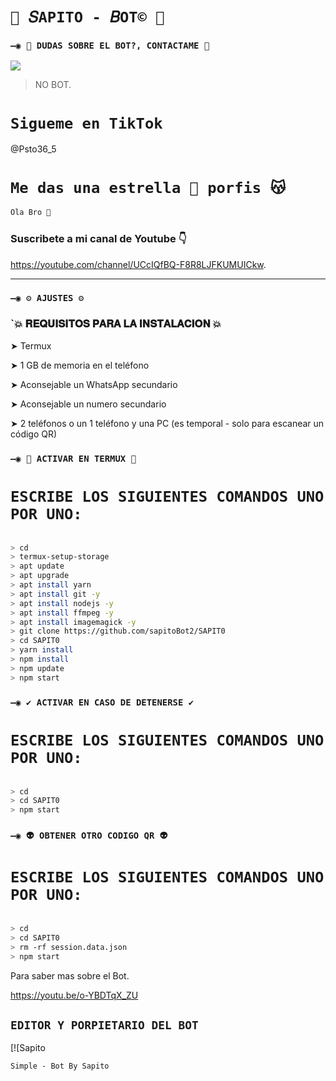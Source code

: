 # `💫 𝑆APITO - 𝐵OT© 💫`

### `—◉ 👑 DUDAS SOBRE EL BOT?, CONTACTAME 👑`
<a href="http://wa.me/595983186566?text=Hola bro vengo de github" target="blank"><img src="https://img.shields.io/badge/Sapito-25D366?style=for-the-badge&logo=WhatsApp&logoColor=purple" /></a>
> NO BOT.     

# `Sigueme en TikTok`

@Psto36_5

# `Me das una estrella 🌟 porfis 😽`

```bash
Ola Bro 👋

```

###  Suscribete a mi canal de Youtube 👇
https://youtube.com/channel/UCcIQfBQ-F8R8LJFKUMUICkw.     

______________________________________________________________
      


### `—◉ ⚙️ AJUSTES ⚙️`

### `💥 𝐑𝐄𝐐𝐔𝐈𝐒𝐈𝐓𝐎𝐒 𝐏𝐀𝐑𝐀 𝐋𝐀 𝐈𝐍𝐒𝐓𝐀𝐋𝐀𝐂𝐈𝐎𝐍 💥

➤ Termux  

➤ 1 GB de memoria en el teléfono

➤ Aconsejable un WhatsApp secundario

➤ Aconsejable un numero secundario

➤ 2 teléfonos o un 1 teléfono y una PC (es temporal - solo para escanear un código QR)





### `—◉ 👾 ACTIVAR EN TERMUX 👾`
# `ESCRIBE LOS SIGUIENTES COMANDOS UNO POR UNO:`
```bash

> cd
> termux-setup-storage
> apt update 
> apt upgrade 
> apt install yarn 
> apt install git -y
> apt install nodejs -y
> apt install ffmpeg -y
> apt install imagemagick -y
> git clone https://github.com/sapitoBot2/SAPIT0
> cd SAPIT0
> yarn install
> npm install
> npm update
> npm start
```

### `—◉ ✔️ ACTIVAR EN CASO DE DETENERSE ✔️`
# `ESCRIBE LOS SIGUIENTES COMANDOS UNO POR UNO:`
```bash

> cd 
> cd SAPIT0
> npm start
```

### `—◉ 👽 OBTENER OTRO CODIGO QR 👽`
# `ESCRIBE LOS SIGUIENTES COMANDOS UNO POR UNO:`
```bash

> cd 
> cd SAPIT0
> rm -rf session.data.json
> npm start
```

Para saber mas sobre el Bot.     

https://youtu.be/o-YBDTqX_ZU



## `EDITOR Y PORPIETARIO DEL BOT` 
[![Sapito

`Simple - Bot By Sapito`
